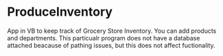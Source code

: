 # ProduceInventory
App in VB to keep track of Grocery Store Inventory.  You can add products and departments. This particualr program does not have
a database attached beacause of pathing issues, but this does not affect fuctionality.
